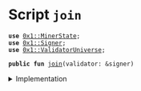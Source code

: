 
<a name="join"></a>

# Script `join`





<pre><code><b>use</b> <a href="../../modules/doc/MinerState.md#0x1_MinerState">0x1::MinerState</a>;
<b>use</b> <a href="../../modules/doc/Signer.md#0x1_Signer">0x1::Signer</a>;
<b>use</b> <a href="../../modules/doc/ValidatorUniverse.md#0x1_ValidatorUniverse">0x1::ValidatorUniverse</a>;
</code></pre>




<pre><code><b>public</b> <b>fun</b> <a href="ol_join_validator_set.md#join">join</a>(validator: &signer)
</code></pre>



<details>
<summary>Implementation</summary>


<pre><code><b>fun</b> <a href="ol_join_validator_set.md#join">join</a>(validator: &signer) {
    <b>let</b> addr = <a href="../../modules/doc/Signer.md#0x1_Signer_address_of">Signer::address_of</a>(validator);
    // <b>if</b> is above threshold <b>continue</b>, or raise error.
    <b>assert</b>(<a href="../../modules/doc/MinerState.md#0x1_MinerState_node_above_thresh">MinerState::node_above_thresh</a>(validator, addr), 01);
    // <b>if</b> is not in universe, add back
    <b>if</b> (!<a href="../../modules/doc/ValidatorUniverse.md#0x1_ValidatorUniverse_is_in_universe">ValidatorUniverse::is_in_universe</a>(addr)) {
        <a href="../../modules/doc/ValidatorUniverse.md#0x1_ValidatorUniverse_add_self">ValidatorUniverse::add_self</a>(validator);
    };
    // <b>if</b> is jailed, try <b>to</b> unjail
    <b>if</b> (<a href="../../modules/doc/ValidatorUniverse.md#0x1_ValidatorUniverse_is_jailed">ValidatorUniverse::is_jailed</a>(addr)) {
        <a href="../../modules/doc/ValidatorUniverse.md#0x1_ValidatorUniverse_unjail_self">ValidatorUniverse::unjail_self</a>(validator);
    };
}
</code></pre>



</details>


[//]: # ("File containing references which can be used from documentation")
[ACCESS_CONTROL]: https://github.com/libra/lip/blob/master/lips/lip-2.md
[ROLE]: https://github.com/libra/lip/blob/master/lips/lip-2.md#roles
[PERMISSION]: https://github.com/libra/lip/blob/master/lips/lip-2.md#permissions
